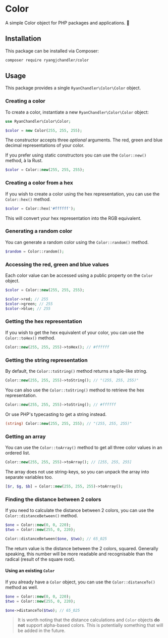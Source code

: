 # Color

A simple Color object for PHP packages and applications. 🎨

## Installation

This package can be installed via Composer:

```bash
composer require ryangjchandler/color
```

## Usage

This package provides a single `RyanChandler\Color\Color` object.

### Creating a color

To create a color, instantiate a new `RyanChandler\Color\Color` object:

```php
use RyanChandler\Color\Color;

$color = new Color(255, 255, 255);
```

The constructor accepts three _optional_ arguments. The red, green and blue decimal representations of your color.

If you prefer using static constructors you can use the `Color::new()` method, à la Rust.

```php
$color = Color::new(255, 255, 255);
```

### Creating a color from a hex

If you wish to create a color using the hex representation, you can use the `Color::hex()` method.

```php
$color = Color::hex('#ffffff');
```

This will convert your hex representation into the RGB equivalent.

### Generating a random color

You can generate a random color using the `Color::random()` method.

```php
$random = Color::random();
```

### Accessing the red, green and blue values

Each color value can be accessed using a public property on the `Color` object.

```php
$color = Color::new(255, 255, 255);

$color->red; // 255
$color->green; // 255
$color->blue; // 255
```

### Getting the hex representation

If you wish to get the hex equivalent of your color, you can use the `Color::toHex()` method.

```php
Color::new(255, 255, 255)->toHex(); // #ffffff
```

### Getting the string representation

By default, the `Color::toString()` method returns a tuple-like string.

```php
Color::new(255, 255, 255)->toString(); // "(255, 255, 255)"
```

You can also use the `Color::toString()` method to retrieve the hex representation.

```php
Color::new(255, 255, 255)->toString(); // #ffffff
```

Or use PHP's typecasting to get a string instead.

```php
(string) Color::new(255, 255, 255); // "(255, 255, 255)"
```

### Getting an array

You can use the `Color::toArray()` method to get all three color values in an ordered list.

```php
Color::new(255, 255, 255)->toArray(); // [255, 255, 255]
```

The array does not use string-keys, so you can unpack the array into separate variables too.

```php
[$r, $g, $b] = Color::new(255, 255, 255)->toArray();
```

### Finding the distance between 2 colors

If you need to calculate the distance between 2 colors, you can use the `Color::distanceBetween()` method.

```php
$one = Color::new(0, 0, 220);
$two = Color::new(255, 0, 220);

Color::distanceBetween($one, $two); // 65_025
```

The return value is the distance between the 2 colors, squared. Generally speaking, this number will be more
readable and recognisable than the radical (result of the square root).

#### Using an existing `Color`

If you already have a `Color` object, you can use the `Color::distanceTo()` method as well.

```php
$one = Color::new(0, 0, 220);
$two = Color::new(255, 0, 220);

$one->distanceTo($two); // 65_025
```

> It is worth noting that the distance calculations and `Color` objects **do not** support alpha-based colors. This is potentially something that will be added in the future.
